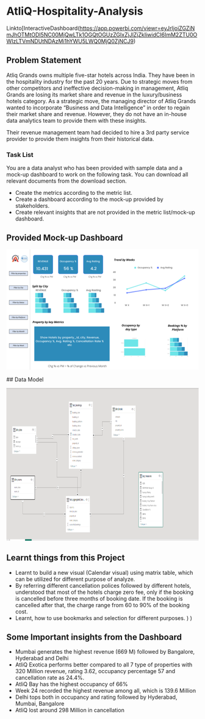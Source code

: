 # AtliQ-Hospitality-Analysis
Linkto[InteractiveDashboard(https://app.powerbi.com/viewr=eyJrIjoiZGZiNmJhOTMtODI5NC00MjQwLTk1OGQtOGUzZGIxZjJlZjZkIiwidCI6ImM2ZTU0OWIzLTVmNDUtNDAzMi1hYWU5LWQ0MjQ0ZjNCJ9)
## Problem Statement
Atliq Grands owns multiple five-star hotels across India. They have been in the hospitality industry for the past 20 years. Due to strategic moves from other competitors and ineffective decision-making in management, Atliq Grands are losing its market share and revenue in the luxury/business hotels category. As a strategic move, the managing director of Atliq Grands wanted to incorporate “Business and Data Intelligence” in order to regain their market share and revenue. However, they do not have an in-house data analytics team to provide them with these insights.

Their revenue management team had decided to hire a 3rd party service provider to provide them insights from their historical
data.
### Task List

You are a data analyst who has been provided with sample data and a mock-up dashboard to work on the following task. You can download all relevant documents from the download section.

- Create the metrics according to the metric list. 
- Create a dashboard according to the mock-up provided by stakeholders. 
- Create relevant insights that are not provided in the metric list/mock-up dashboard.
 ## Provided Mock-up Dashboard
<p align="center">
    <img src="https://github.com/sujatasa/AtliQ-Hospitality-Analysis/blob/main/mock%20up%20dashboard_atliq%20grands.png" width="600">
</p>
## Data Model

<p align="center">
    <img src='https://github.com/sujatasa/AtliQ-Hospitality-Analysis/blob/main/data_model.PNG' height="400">
</p>

## Learnt things from this Project 
- Learnt to build a new visual (Calendar visual) using matrix table, which can be utilized for different purpose of analyze.
- By referring different cancellation polices followed by different hotels, understood that most of the hotels charge zero fee, only if the booking is cancelled before three months of booking date. If the booking is cancelled after that, the charge range from 60 to 90% of the booking cost.
- Learnt, how to use bookmarks and selection for different purposes. )   )


## Some Important insights from the Dashboard

- Mumbai generates the highest revenue (669 M) followed by Bangalore, Hyderabad and Delhi
- AtliQ Exotica performs better compared to all 7 type of properties with 320 Million revenue, rating 3.62, occupancy percentage 57 and cancellation rate as 24.4%.
- AtliQ Bay has the highest occupancy of 66%
- Week 24 recorded the highest revenue among all, which is 139.6 Million
- Delhi tops both in occupancy and rating followed by Hyderabad, Mumbai, Bangalore
- AtliQ lost around 298 Million in cancellation 
